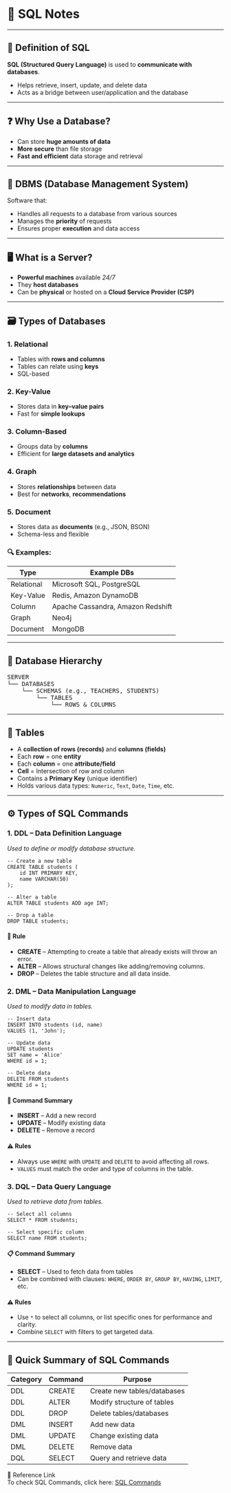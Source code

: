 <h1>📘 SQL Notes</h1>

<hr>

<h2>📘 Definition of SQL</h2>

<p><strong>SQL (Structured Query Language)</strong> is used to <strong>communicate with databases</strong>.</p>

<ul>
  <li>Helps retrieve, insert, update, and delete data</li>
  <li>Acts as a bridge between user/application and the database</li>
</ul>

<hr>

<h2>❓ Why Use a Database?</h2>

<ul>
  <li>Can store <strong>huge amounts of data</strong></li>
  <li><strong>More secure</strong> than file storage</li>
  <li><strong>Fast and efficient</strong> data storage and retrieval</li>
</ul>

<hr>

<h2>💾 DBMS (Database Management System)</h2>

<p>Software that:</p>

<ul>
  <li>Handles all requests to a database from various sources</li>
  <li>Manages the <strong>priority</strong> of requests</li>
  <li>Ensures proper <strong>execution</strong> and data access</li>
</ul>

<hr>

<h2>🖥️ What is a Server?</h2>

<ul>
  <li><strong>Powerful machines</strong> available <em>24/7</em></li>
  <li>They <strong>host databases</strong></li>
  <li>Can be <strong>physical</strong> or hosted on a <strong>Cloud Service Provider (CSP)</strong></li>
</ul>

<hr>

<h2>🗃️ Types of Databases</h2>

<h3>1. Relational</h3>
<ul><li>Tables with <strong>rows and columns</strong></li>
<li>Tables can relate using <strong>keys</strong></li>
<li>SQL-based</li></ul>

<h3>2. Key-Value</h3>
<ul><li>Stores data in <strong>key–value pairs</strong></li>
<li>Fast for <strong>simple lookups</strong></li></ul>

<h3>3. Column-Based</h3>
<ul><li>Groups data by <strong>columns</strong></li>
<li>Efficient for <strong>large datasets and analytics</strong></li></ul>

<h3>4. Graph</h3>
<ul><li>Stores <strong>relationships</strong> between data</li>
<li>Best for <strong>networks</strong>, <strong>recommendations</strong></li></ul>

<h3>5. Document</h3>
<ul><li>Stores data as <strong>documents</strong> (e.g., JSON, BSON)</li>
<li>Schema-less and flexible</li></ul>

<h3>🔍 Examples:</h3>

<table>
  <thead>
    <tr>
      <th>Type</th>
      <th>Example DBs</th>
    </tr>
  </thead>
  <tbody>
    <tr><td>Relational</td><td>Microsoft SQL, PostgreSQL</td></tr>
    <tr><td>Key-Value</td><td>Redis, Amazon DynamoDB</td></tr>
    <tr><td>Column</td><td>Apache Cassandra, Amazon Redshift</td></tr>
    <tr><td>Graph</td><td>Neo4j</td></tr>
    <tr><td>Document</td><td>MongoDB</td></tr>
  </tbody>
</table>

<hr>

<h2>🧱 Database Hierarchy</h2>

<pre>
SERVER
└── DATABASES
    └── SCHEMAS (e.g., TEACHERS, STUDENTS)
        └── TABLES
            └── ROWS & COLUMNS
</pre>

<hr>

<h2>📄 Tables</h2>

<ul>
  <li>A <strong>collection of rows (records)</strong> and <strong>columns (fields)</strong></li>
  <li>Each <strong>row</strong> = one <strong>entity</strong></li>
  <li>Each <strong>column</strong> = one <strong>attribute/field</strong></li>
  <li><strong>Cell</strong> = Intersection of row and column</li>
  <li>Contains a <strong>Primary Key</strong> (unique identifier)</li>
  <li>Holds various data types: <code>Numeric</code>, <code>Text</code>, <code>Date</code>, <code>Time</code>, etc.</li>
</ul>

<hr>

<h2>⚙️ Types of SQL Commands</h2>

<h3>1. DDL – Data Definition Language</h3>
<p><em>Used to define or modify database structure.</em></p>

<pre><code>-- Create a new table
CREATE TABLE students (
    id INT PRIMARY KEY,
    name VARCHAR(50)
);

-- Alter a table
ALTER TABLE students ADD age INT;

-- Drop a table
DROP TABLE students;
</code></pre>

<h4>🛑 Rule</h4>
<ul>
  <li><strong>CREATE</strong> – Attempting to create a table that already exists will throw an error.</li>
  <li><strong>ALTER</strong> – Allows structural changes like adding/removing columns.</li>
  <li><strong>DROP</strong> – Deletes the table structure and all data inside.</li>
</ul>

<h3>2. DML – Data Manipulation Language</h3>
<p><em>Used to modify data in tables.</em></p>

<pre><code>-- Insert data
INSERT INTO students (id, name)
VALUES (1, 'John');

-- Update data
UPDATE students
SET name = 'Alice'
WHERE id = 1;

-- Delete data
DELETE FROM students
WHERE id = 1;
</code></pre>

<h4>🔧 Command Summary</h4>
<ul>
  <li><strong>INSERT</strong> – Add a new record</li>
  <li><strong>UPDATE</strong> – Modify existing data</li>
  <li><strong>DELETE</strong> – Remove a record</li>
</ul>

<h4>⚠️ Rules</h4>
<ul>
  <li>Always use <code>WHERE</code> with <code>UPDATE</code> and <code>DELETE</code> to avoid affecting all rows.</li>
  <li><code>VALUES</code> must match the order and type of columns in the table.</li>
</ul>

<h3>3. DQL – Data Query Language</h3>
<p><em>Used to retrieve data from tables.</em></p>

<pre><code>-- Select all columns
SELECT * FROM students;

-- Select specific column
SELECT name FROM students;
</code></pre>

<h4>📋 Command Summary</h4>
<ul>
  <li><strong>SELECT</strong> – Used to fetch data from tables</li>
  <li>Can be combined with clauses: <code>WHERE</code>, <code>ORDER BY</code>, <code>GROUP BY</code>, <code>HAVING</code>, <code>LIMIT</code>, etc.</li>
</ul>

<h4>⚠️ Rules</h4>
<ul>
  <li>Use <code>*</code> to select all columns, or list specific ones for performance and clarity.</li>
  <li>Combine <code>SELECT</code> with filters to get targeted data.</li>
</ul>

<hr>

<h2>📌 Quick Summary of SQL Commands</h2>

<table>
  <thead>
    <tr>
      <th>Category</th>
      <th>Command</th>
      <th>Purpose</th>
    </tr>
  </thead>
  <tbody>
    <tr><td>DDL</td><td>CREATE</td><td>Create new tables/databases</td></tr>
    <tr><td>DDL</td><td>ALTER</td><td>Modify structure of tables</td></tr>
    <tr><td>DDL</td><td>DROP</td><td>Delete tables/databases</td></tr>
    <tr><td>DML</td><td>INSERT</td><td>Add new data</td></tr>
    <tr><td>DML</td><td>UPDATE</td><td>Change existing data</td></tr>
    <tr><td>DML</td><td>DELETE</td><td>Remove data</td></tr>
    <tr><td>DQL</td><td>SELECT</td><td>Query and retrieve data</td></tr>
  </tbody>
</table>

<p>📎 Reference Link<br>
To check SQL Commands, click here: <a href="SQL%20Commands">SQL Commands</a></p>
